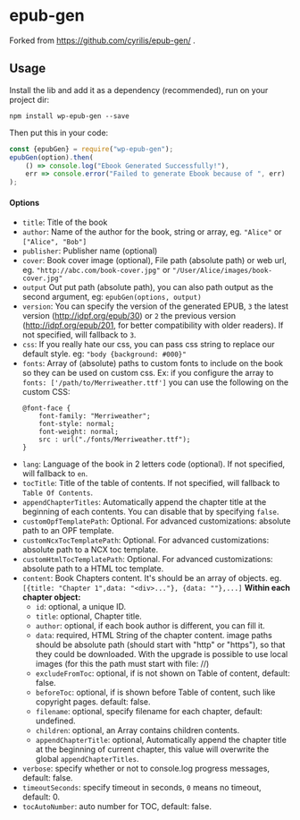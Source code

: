 # epub-gen

Forked from https://github.com/cyrilis/epub-gen/ .

## Usage

Install the lib and add it as a dependency (recommended), run on your project dir:

```shell script
npm install wp-epub-gen --save
```
  
Then put this in your code:

```javascript
const {epubGen} = require("wp-epub-gen");
epubGen(option).then(
    () => console.log("Ebook Generated Successfully!"),
    err => console.error("Failed to generate Ebook because of ", err)
);
```

#### Options

- `title`:
    Title of the book
- `author`:
    Name of the author for the book, string or array, eg. `"Alice"` or `["Alice", "Bob"]`
- `publisher`:
    Publisher name (optional)
- `cover`:
    Book cover image (optional), File path (absolute path) or web url, eg. `"http://abc.com/book-cover.jpg"` or `"/User/Alice/images/book-cover.jpg"`
- `output`
    Out put path (absolute path), you can also path output as the second argument, eg: `epubGen(options, output)`
- `version`:
    You can specify the version of the generated EPUB, `3` the latest version (http://idpf.org/epub/30) or `2` the previous version (http://idpf.org/epub/201, for better compatibility with older readers). If not specified, will fallback to `3`.
- `css`:
    If you really hate our css, you can pass css string to replace our default style. eg: `"body {background: #000}"`
- `fonts`:
    Array of (absolute) paths to custom fonts to include on the book so they can be used on custom css. Ex: if you configure the array to `fonts: ['/path/to/Merriweather.ttf']` you can use the following on the custom CSS:
    ```
    @font-face {
        font-family: "Merriweather";
        font-style: normal;
        font-weight: normal;
        src : url("./fonts/Merriweather.ttf");
    }
    ```
- `lang`:
    Language of the book in 2 letters code (optional). If not specified, will fallback to `en`.
- `tocTitle`:
    Title of the table of contents. If not specified, will fallback to `Table Of Contents`.
- `appendChapterTitles`:
    Automatically append the chapter title at the beginning of each contents. You can disable that by specifying `false`.
- `customOpfTemplatePath`:
    Optional. For advanced customizations: absolute path to an OPF template.
- `customNcxTocTemplatePath`:
    Optional. For advanced customizations: absolute path to a NCX toc template.
- `customHtmlTocTemplatePath`:
    Optional. For advanced customizations: absolute path to a HTML toc template.
- `content`:
    Book Chapters content. It's should be an array of objects. eg. `[{title: "Chapter 1",data: "<div>..."}, {data: ""},...]`
    **Within each chapter object:**
    - `id`:
        optional, a unique ID.
    - `title`:
        optional, Chapter title.
    - `author`:
        optional, if each book author is different, you can fill it.
    - `data`:
        required, HTML String of the chapter content. image paths should be absolute path (should start with "http" or "https"), so that they could be downloaded. With the upgrade is possible to use local images (for this the path  must start with file: //)
    - `excludeFromToc`:
        optional, if is not shown on Table of content, default: false.
    - `beforeToc`:
        optional, if is shown before Table of content, such like copyright pages. default: false.
    - `filename`:
        optional, specify filename for each chapter, default: undefined.
    - `children`:
        optional, an Array contains children contents.
    - `appendChapterTitle`:
        optional, Automatically append the chapter title at the beginning of current chapter, this value will overwrite the global `appendChapterTitles`.
- `verbose`:
    specify whether or not to console.log progress messages, default: false.
- `timeoutSeconds`:
    specify timeout in seconds, `0` means no timeout, default: 0.
- `tocAutoNumber`:
    auto number for TOC, default: false.
